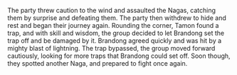 The party threw caution to the wind and assaulted the Nagas, catching them by surprise and defeating them.  The party then withdrew to hide and rest and began their journey again.  Rounding the corner, Tamon found a trap, and with skill and wisdom, the group decided to let Brandong set the trap off and be damaged by it.  Brandong agreed quickly and was hit by a mighty blast of lightning.  The trap bypassed, the group moved forward cautiously, looking for more traps that Brandong could set off.  Soon though, they spotted another Naga, and prepared to fight once again.